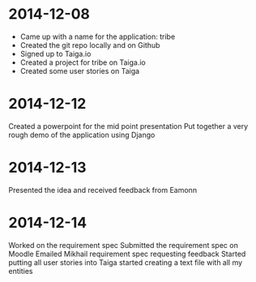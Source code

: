 # 2014-12-08
* Came up with a name for the application: tribe
* Created the git repo locally and on Github
* Signed up to Taiga.io
* Created a project for tribe on Taiga.io
* Created some user stories on Taiga

# 2014-12-12
Created a powerpoint for the mid point presentation 
Put together a very rough demo of the application using Django

# 2014-12-13
Presented the idea and received feedback from Eamonn

# 2014-12-14
Worked on the requirement spec
Submitted the requirement spec on Moodle
Emailed Mikhail requirement spec requesting feedback
Started putting all user stories into Taiga
started creating a text file with all my entities
